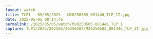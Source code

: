```yaml
---
layout: watch
title: TLP1 - 05/05/2025 - M20250505_081446_TLP_1T.jpg
date: 2025-05-05 08:14:46
permalink: /2025/05/05/watch/M20250505_081446_TLP_1
capture: TLP1/2025/202505/20250504/M20250505_081446_TLP_1T.jpg
---
```

